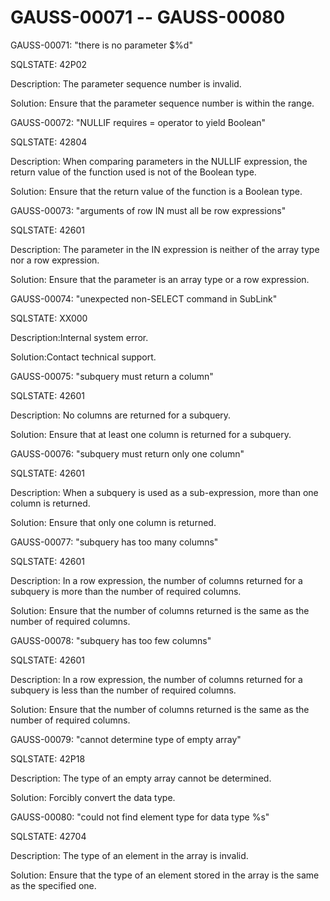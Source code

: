 # GAUSS-00071 -- GAUSS-00080<a name="EN-US_TOPIC_0302072624"></a>

GAUSS-00071: "there is no parameter $%d"

SQLSTATE: 42P02

Description: The parameter sequence number is invalid.

Solution: Ensure that the parameter sequence number is within the range.

GAUSS-00072: "NULLIF requires = operator to yield Boolean"

SQLSTATE: 42804

Description: When comparing parameters in the NULLIF expression, the return value of the function used is not of the Boolean type.

Solution: Ensure that the return value of the function is a Boolean type.

GAUSS-00073: "arguments of row IN must all be row expressions"

SQLSTATE: 42601

Description: The parameter in the IN expression is neither of the array type nor a row expression.

Solution: Ensure that the parameter is an array type or a row expression.

GAUSS-00074: "unexpected non-SELECT command in SubLink"

SQLSTATE: XX000

Description:Internal system error.

Solution:Contact technical support.

GAUSS-00075: "subquery must return a column"

SQLSTATE: 42601

Description: No columns are returned for a subquery.

Solution: Ensure that at least one column is returned for a subquery.

GAUSS-00076: "subquery must return only one column"

SQLSTATE: 42601

Description: When a subquery is used as a sub-expression, more than one column is returned.

Solution: Ensure that only one column is returned.

GAUSS-00077: "subquery has too many columns"

SQLSTATE: 42601

Description: In a row expression, the number of columns returned for a subquery is more than the number of required columns.

Solution: Ensure that the number of columns returned is the same as the number of required columns.

GAUSS-00078: "subquery has too few columns"

SQLSTATE: 42601

Description: In a row expression, the number of columns returned for a subquery is less than the number of required columns.

Solution: Ensure that the number of columns returned is the same as the number of required columns.

GAUSS-00079: "cannot determine type of empty array"

SQLSTATE: 42P18

Description: The type of an empty array cannot be determined.

Solution: Forcibly convert the data type.

GAUSS-00080: "could not find element type for data type %s"

SQLSTATE: 42704

Description: The type of an element in the array is invalid.

Solution: Ensure that the type of an element stored in the array is the same as the specified one.

